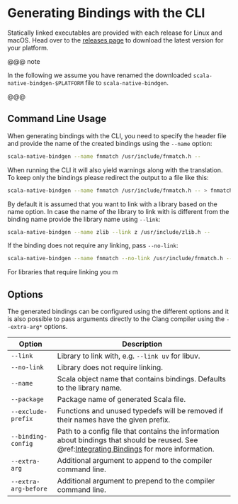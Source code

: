# Generating Bindings with the CLI

Statically linked executables are provided with each release for Linux and macOS. Head over to the [releases page] to download the latest version for your platform.

 [releases page]: https://github.com/scala-native/scala-native-bindgen/releases

@@@ note

In the following we assume you have renamed the downloaded `scala-native-bindgen-$PLATFORM` file to `scala-native-bindgen`.

@@@

## Command Line Usage

When generating bindings with the CLI, you need to specify the header file and provide the name of the created bindings using the `--name` option:

```sh
scala-native-bindgen --name fnmatch /usr/include/fnmatch.h --
```

When running the CLI it will also yield warnings along with the translation. To keep only the bindings please redirect the output to a file like this:

```sh
scala-native-bindgen --name fnmatch /usr/include/fnmatch.h -- > fnmatch.scala
```

By default it is assumed that you want to link with a library based on the name option.
In case the name of the library to link with is different from the binding name provide the library name using `--link`:

```sh
scala-native-bindgen --name zlib --link z /usr/include/zlib.h --
```

If the binding does not require any linking, pass `--no-link`:

```sh
scala-native-bindgen --name fnmatch --no-link /usr/include/fnmatch.h --
```

For libraries that require linking you m

## Options

The generated bindings can be configured using the different options and it is also possible to pass arguments directly to the Clang compiler using the `--extra-arg*` options.

| Option               | Description
|----------------------|---------------------------------------------------------------------------------|
| `--link`             | Library to link with, e.g. `--link uv` for libuv.
| `--no-link`          | Library does not require linking.
| `--name`             | Scala object name that contains bindings. Defaults to the library name.
| `--package`          | Package name of generated Scala file.
| `--exclude-prefix`   | Functions and unused typedefs will be removed if their names have the given prefix.
| `--binding-config`   | Path to a config file that contains the information about bindings that should be reused. See @ref:[Integrating Bindings](integrating-bindings.md) for more information.
| `--extra-arg`        | Additional argument to append to the compiler command line.
| `--extra-arg-before` | Additional argument to prepend to the compiler command line.
